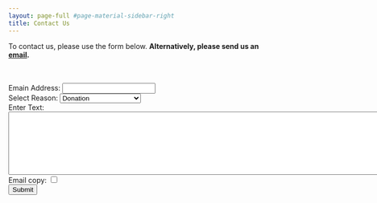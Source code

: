 ```yaml
---
layout: page-full #page-material-sidebar-right
title: Contact Us
---
```

To contact us, please use the form below. <b>Alternatively, please send us an <a href="mailto:dnovichman@gmail.com">email</a>.</b>
<br/>
<br/>
<br/>

<form id="myForm" action="#" method="post">

  <div>
    <label for="name">Emain Address:</label>
    <input type="text" name="name" id="name" value="" tabindex="1">
  </div>



  <div>
    <label for="select-choice">Select Reason:</label>
    <select name="select-choice" id="select-choice">
      <option value="Choice 1">Donation</option>
      <option value="Choice 1">Be part</option>
      <option value="Choice 2">Tech. help with app.</option>
      <option value="Choice 3">Tech. help with desktop</option>
    </select>
  </div>
	
  <div>
    <label for="textarea">Enter Text:</label>
    <textarea cols="120" rows="8" name="textarea" id="textarea"></textarea>
  </div>
	
  <div>
    <label for="checkbox">Email copy:</label>
    <input type="checkbox" name="checkbox">
  </div>

  <div>
    <input type="submit" value="Submit">
  </div>

</form>


